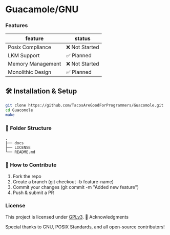 # Guacamole/GNU
### Features
|feature         |status        |
|----------------|--------------|
|Posix Compliance|❌ Not Started|
| LKM Support       | ✅ Planned |
| Memory Management | ❌ Not Started |
| Monolithic Design | ✅ Planned |
## 🛠️ Installation & Setup  
```sh
git clone https://github.com/TacosAreGoodForProgrammers/Guacomole.git
cd Guacomole
make
```
### 📂 Folder Structure 
```
.
├── docs
├── LICENSE
└── README.md
```
### 🔧 How to Contribute
1. Fork the repo
2. Create a branch (git checkout -b feature-name)
3. Commit your changes (git commit -m "Added new feature")
4. Push & submit a PR
### License
This project is licensed under [GPLv3](LICENSE).
🙌 Acknowledgments

Special thanks to GNU, POSIX Standards, and all open-source contributors!